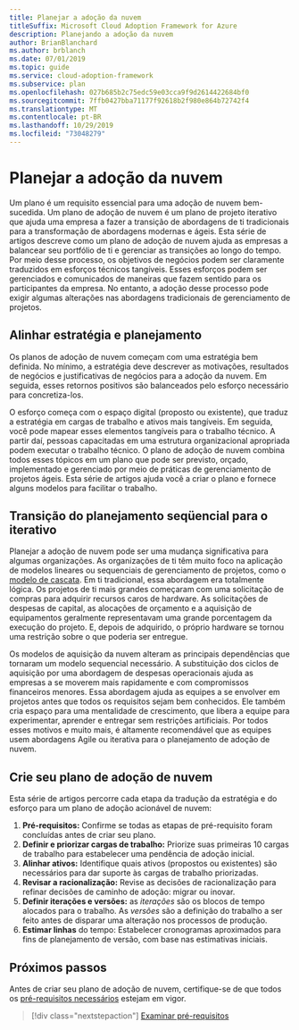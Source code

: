 ```yaml
---
title: Planejar a adoção da nuvem
titleSuffix: Microsoft Cloud Adoption Framework for Azure
description: Planejando a adoção da nuvem
author: BrianBlanchard
ms.author: brblanch
ms.date: 07/01/2019
ms.topic: guide
ms.service: cloud-adoption-framework
ms.subservice: plan
ms.openlocfilehash: 027b685b2c75edc59e03cca9f9d2614422684bf0
ms.sourcegitcommit: 7ffb0427bba71177f92618b2f980e864b72742f4
ms.translationtype: MT
ms.contentlocale: pt-BR
ms.lasthandoff: 10/29/2019
ms.locfileid: "73048279"
---
```

# <a name="plan-for-cloud-adoption"></a>Planejar a adoção da nuvem

Um plano é um requisito essencial para uma adoção de nuvem bem-sucedida. Um plano de adoção de nuvem é um plano de projeto iterativo que ajuda uma empresa a fazer a transição de abordagens de ti tradicionais para a transformação de abordagens modernas e ágeis. Esta série de artigos descreve como um plano de adoção de nuvem ajuda as empresas a balancear seu portfólio de ti e gerenciar as transições ao longo do tempo. Por meio desse processo, os objetivos de negócios podem ser claramente traduzidos em esforços técnicos tangíveis. Esses esforços podem ser gerenciados e comunicados de maneiras que fazem sentido para os participantes da empresa. No entanto, a adoção desse processo pode exigir algumas alterações nas abordagens tradicionais de gerenciamento de projetos.

## <a name="align-strategy-and-planning"></a>Alinhar estratégia e planejamento

Os planos de adoção de nuvem começam com uma estratégia bem definida. No mínimo, a estratégia deve descrever as motivações, resultados de negócios e justificativas de negócios para a adoção da nuvem. Em seguida, esses retornos positivos são balanceados pelo esforço necessário para concretiza-los.

O esforço começa com o espaço digital (proposto ou existente), que traduz a estratégia em cargas de trabalho e ativos mais tangíveis. Em seguida, você pode mapear esses elementos tangíveis para o trabalho técnico. A partir daí, pessoas capacitadas em uma estrutura organizacional apropriada podem executar o trabalho técnico. O plano de adoção de nuvem combina todos esses tópicos em um plano que pode ser previsto, orçado, implementado e gerenciado por meio de práticas de gerenciamento de projetos ágeis. Esta série de artigos ajuda você a criar o plano e fornece alguns modelos para facilitar o trabalho.

## <a name="transition-from-sequential-to-iterative-planning"></a>Transição do planejamento seqüencial para o iterativo

Planejar a adoção de nuvem pode ser uma mudança significativa para algumas organizações. As organizações de ti têm muito foco na aplicação de modelos lineares ou sequenciais de gerenciamento de projetos, como o [modelo de cascata](https://wikipedia.org/wiki/Waterfall_model). Em ti tradicional, essa abordagem era totalmente lógica. Os projetos de ti mais grandes começaram com uma solicitação de compras para adquirir recursos caros de hardware. As solicitações de despesas de capital, as alocações de orçamento e a aquisição de equipamentos geralmente representavam uma grande porcentagem da execução do projeto. E, depois de adquirido, o próprio hardware se tornou uma restrição sobre o que poderia ser entregue.

Os modelos de aquisição da nuvem alteram as principais dependências que tornaram um modelo sequencial necessário. A substituição dos ciclos de aquisição por uma abordagem de despesas operacionais ajuda as empresas a se moverem mais rapidamente e com compromissos financeiros menores. Essa abordagem ajuda as equipes a se envolver em projetos antes que todos os requisitos sejam bem conhecidos. Ele também cria espaço para uma mentalidade de crescimento, que libera a equipe para experimentar, aprender e entregar sem restrições artificiais. Por todos esses motivos e muito mais, é altamente recomendável que as equipes usem abordagens Agile ou iterativa para o planejamento de adoção de nuvem.

## <a name="build-your-cloud-adoption-plan"></a>Crie seu plano de adoção de nuvem

Esta série de artigos percorre cada etapa da tradução da estratégia e do esforço para um plano de adoção acionável de nuvem:

1. **Pré-requisitos:** Confirme se todas as etapas de pré-requisito foram concluídas antes de criar seu plano.
2. **Definir e priorizar cargas de trabalho:** Priorize suas primeiras 10 cargas de trabalho para estabelecer uma pendência de adoção inicial.
3. **Alinhar ativos:** Identifique quais ativos (propostos ou existentes) são necessários para dar suporte às cargas de trabalho priorizadas.
4. **Revisar a racionalização:** Revise as decisões de racionalização para refinar decisões de caminho de adoção: migrar ou inovar.
5. **Definir iterações e versões:** as *iterações* são os blocos de tempo alocados para o trabalho. As *versões* são a definição do trabalho a ser feito antes de disparar uma alteração nos processos de produção.
6. **Estimar linhas** do tempo: Estabelecer cronogramas aproximados para fins de planejamento de versão, com base nas estimativas iniciais.

## <a name="next-steps"></a>Próximos passos

Antes de criar seu plano de adoção de nuvem, certifique-se de que todos os [pré-requisitos necessários](./prerequisites.md) estejam em vigor.

> [!div class="nextstepaction"]
> [Examinar pré-requisitos](./prerequisites.md)
